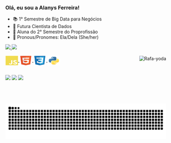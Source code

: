 ### Olá, eu sou a Alanys Ferreira!

- 📚 1° Semestre de Big Data para Negócios
- 🌱 Futura Cientista de Dados
- 💬 Aluna do 2° Semestre do Proprofissão
- 🙂 Pronous/Pronomes: Ela/Dela (She/her)

 <div>
  <a href="https://github.com/AlanysF">
  <img height="140em" src="https://github-readme-stats.vercel.app/api?username=AlanysF&show_icons=true&theme=onedark&include_all_commits=true&count_private=true"/>
  <img height="140em" src="https://github-readme-stats.vercel.app/api/top-langs/?username=AlanysF&layout=compact&langs_count=7&theme=onedark"/>
</div>
  
  <div style="display: inline_block"><br>
  <img align="center" alt="Rafa-Js" height="30" width="40" src="https://raw.githubusercontent.com/devicons/devicon/master/icons/javascript/javascript-plain.svg">
  <img align="center" alt="Rafa-HTML" height="30" width="40" src="https://raw.githubusercontent.com/devicons/devicon/master/icons/html5/html5-original.svg">
  <img align="center" alt="Rafa-CSS" height="30" width="40" src="https://raw.githubusercontent.com/devicons/devicon/master/icons/css3/css3-original.svg">
  <img align="center" alt="Rafa-Python" height="30" width="40" src="https://raw.githubusercontent.com/devicons/devicon/master/icons/python/python-original.svg">
  <img height="150em" align="right" alt="Rafa-yoda" src="https://cdn.discordapp.com/attachments/693199418375143515/883853029047164938/Webp.net-gifmaker.gif">
</div>
  
 ##
 
  <div> 
</a>
  <a href="https://www.instagram.com/ferreiraalanys/" target="_blank"><img src="https://img.shields.io/badge/-Instagram-%23E4405F?style=for-the-badge&logo=instagram&logoColor=white" target="_blank"></a>
  <a href = "mailto:alanys.fo@gmail.com"><img src="https://img.shields.io/badge/-Gmail-%23333?style=for-the-badge&logo=gmail&logoColor=white" target="_blank"></a>
  <a href="https://www.linkedin.com/in/alanysferreira/" target="_blank"><img src="https://img.shields.io/badge/-LinkedIn-%230077B5?style=for-the-badge&logo=linkedin&logoColor=white" target="_blank"></a> 
  
  ![Snake animation](https://github.com/AlanysF/AlanysF/blob/output/github-contribution-grid-snake.svg)
  </div>
